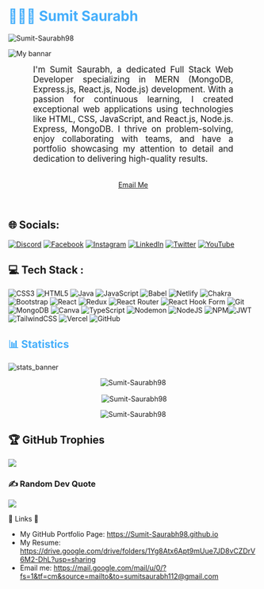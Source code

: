 <h1 style="color: #44AEFB;"> 👨🏻‍💻 Sumit Saurabh </h1>

<p align="left"> <img src="https://komarev.com/ghpvc/?username=Sumit-Saurabh98&label=Profile%20views&color=0e75b6&style=flat" alt="Sumit-Saurabh98" /> </p>


![My bannar](https://github.com/Sumit-Saurabh98/Sumit-Saurabh98/assets/105351295/c0384855-945a-48d0-8dbe-dd364f4956bc)

<p align:"center" style="text-align: justify; margin: 0 50px; font-size: 17px;" >
   I'm Sumit Saurabh, a dedicated Full Stack Web Developer specializing in MERN (MongoDB, Express.js, React.js, Node.js) development. With a passion for continuous learning, I created exceptional web applications using technologies like HTML, CSS, JavaScript, and React.js, Node.js. Express, MongoDB.
 I thrive on problem-solving, enjoy collaborating with teams, and have a portfolio showcasing my attention to detail and dedication to delivering high-quality results. 
<br>
<br>
<div align="center">

[Email Me](mailto:sumitsaurabh112@gmail.com)
</div>
</p>    
<br/>

<!-- Languages and Tools -->

## 🌐 Socials:
[![Discord](https://img.shields.io/badge/Discord-%237289DA.svg?logo=discord&logoColor=white)](https://discord.gg/cJs9e4ex) [![Facebook](https://img.shields.io/badge/Facebook-%231877F2.svg?logo=Facebook&logoColor=white)](https://www.facebook.com/sumit.saurabh.771) [![Instagram](https://img.shields.io/badge/Instagram-%23E4405F.svg?logo=Instagram&logoColor=white)](https://www.instagram.com/sumit_saurabh_ig/) [![LinkedIn](https://img.shields.io/badge/LinkedIn-%230077B5.svg?logo=linkedin&logoColor=white)](https://www.linkedin.com/in/sumit-saurabh-98ss/) [![Twitter](https://img.shields.io/badge/Twitter-%231DA1F2.svg?logo=Twitter&logoColor=white)](https://twitter.com/sumit_saurabh_t) [![YouTube](https://img.shields.io/badge/YouTube-%23FF0000.svg?logo=YouTube&logoColor=white)](https://www.youtube.com/@FactoMystic) 

## 💻 Tech Stack :
 ![CSS3](https://img.shields.io/badge/css3-%231572B6.svg?style=for-the-badge&logo=css3&logoColor=white) ![HTML5](https://img.shields.io/badge/html5-%23E34F26.svg?style=for-the-badge&logo=html5&logoColor=white) ![Java](https://img.shields.io/badge/java-%23ED8B00.svg?style=for-the-badge&logo=java&logoColor=white) ![JavaScript](https://img.shields.io/badge/javascript-%23323330.svg?style=for-the-badge&logo=javascript&logoColor=%23F7DF1E) ![Babel](https://img.shields.io/badge/Babel-F9DC3e?style=for-the-badge&logo=babel&logoColor=black) ![Netlify](https://img.shields.io/badge/netlify-%23000000.svg?style=for-the-badge&logo=netlify&logoColor=#00C7B7) ![Chakra](https://img.shields.io/badge/chakra-%234ED1C5.svg?style=for-the-badge&logo=chakraui&logoColor=white) ![Bootstrap](https://img.shields.io/badge/bootstrap-%23563D7C.svg?style=for-the-badge&logo=bootstrap&logoColor=white) ![React](https://img.shields.io/badge/react-%2320232a.svg?style=for-the-badge&logo=react&logoColor=%2361DAFB) ![Redux](https://img.shields.io/badge/redux-%23593d88.svg?style=for-the-badge&logo=redux&logoColor=white) ![React Router](https://img.shields.io/badge/React_Router-CA4245?style=for-the-badge&logo=react-router&logoColor=white) ![React Hook Form](https://img.shields.io/badge/React%20Hook%20Form-%23EC5990.svg?style=for-the-badge&logo=reacthookform&logoColor=white) ![Git](https://img.shields.io/badge/git-%23F05033.svg?style=for-the-badge&logo=git&logoColor=white) ![MongoDB](https://img.shields.io/badge/MongoDB-%234ea94b.svg?style=for-the-badge&logo=mongodb&logoColor=white) ![Canva](https://img.shields.io/badge/Canva-%2300C4CC.svg?style=for-the-badge&logo=Canva&logoColor=white)	![TypeScript](https://img.shields.io/badge/typescript-%23007ACC.svg?style=for-the-badge&logo=typescript&logoColor=white)	![Nodemon](https://img.shields.io/badge/NODEMON-%23323330.svg?style=for-the-badge&logo=nodemon&logoColor=%BBDEAD) ![NodeJS](https://img.shields.io/badge/node.js-6DA55F?style=for-the-badge&logo=node.js&logoColor=white) ![NPM](https://img.shields.io/badge/NPM-%23CB3837.svg?style=for-the-badge&logo=npm&logoColor=white)![JWT](https://img.shields.io/badge/JWT-black?style=for-the-badge&logo=JSON%20web%20tokens) ![TailwindCSS](https://img.shields.io/badge/tailwindcss-%2338B2AC.svg?style=for-the-badge&logo=tailwind-css&logoColor=white) ![Vercel](https://img.shields.io/badge/vercel-%23000000.svg?style=for-the-badge&logo=vercel&logoColor=white) ![GitHub](https://img.shields.io/badge/github-%23121011.svg?style=for-the-badge&logo=github&logoColor=white) 


<!-- Statistics -->

<h2 style="color: #44AEFB">📊 Statistics</h2>

![stats_banner](https://user-images.githubusercontent.com/78341798/194534778-d662496c-ae00-4e8d-ae9b-b90912054e7f.gif)

<!-- Begin Stats Cards -->
<!-- Resources:  -->
<!-- Github & Languages Stats: https://github.com/anuraghazra/github-readme-stats --> 
<!-- Streak Stats: https://github.com/denvercoder1/github-readme-streak-stats -->
<!-- Change the value after ?username= to your GitHub username. -->
<div class="stats" align="center">
    
<!-- compact programming languages layout -->
<p><img src="https://github-readme-stats.vercel.app/api/top-langs?username=Sumit-Saurabh98&show_icons=true&locale=en&layout=compact" alt="Sumit-Saurabh98" /></p>

<p>&nbsp;<img align="center" src="https://github-readme-stats.vercel.app/api?username=Sumit-Saurabh98&show_icons=true&locale=en" alt="Sumit-Saurabh98" /></p>

<p><img align="center" src="https://github-readme-streak-stats.herokuapp.com/?user=Sumit-Saurabh98&" alt="Sumit-Saurabh98" /></p>
</div>

## 🏆 GitHub Trophies 
![](https://github-profile-trophy.vercel.app/?username=sumit-saurabh98&theme=onedark&no-frame=false&no-bg=true&margin-w=4)

### ✍️ Random Dev Quote
![](https://quotes-github-readme.vercel.app/api?type=horizontal&theme=radical)

<!--  End Stats Cards -->



🔗 Links 🔗
- My GitHub Portfolio Page:
https://Sumit-Saurabh98.github.io
- My Resume:
https://drive.google.com/drive/folders/1Yg8Atx6Apt9mUue7JD8vCZDrV6M2-DhL?usp=sharing
- Email me:
https://mail.google.com/mail/u/0/?fs=1&tf=cm&source=mailto&to=sumitsaurabh112@gmail.com
